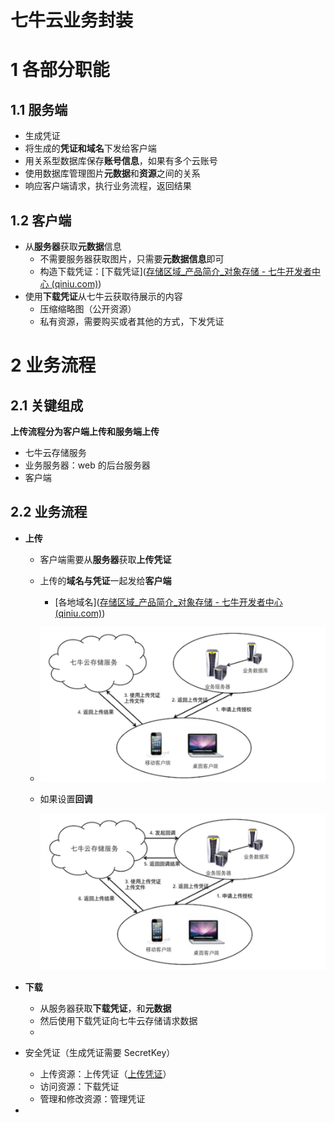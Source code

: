 # 七牛云业务封装

# 1 各部分职能

## 1.1 服务端

* 生成凭证
* 将生成的**凭证和域名**下发给客户端
* 用关系型数据库保存**账号信息**，如果有多个云账号
* 使用数据库管理图片**元数据**和**资源**之间的关系
* 响应客户端请求，执行业务流程，返回结果

## 1.2 客户端

* 从**服务器**获取**元数据**信息
  * 不需要服务器获取图片，只需要**元数据信息**即可
  * 构造下载凭证：[下载凭证]([存储区域_产品简介_对象存储 - 七牛开发者中心 (qiniu.com)](https://developer.qiniu.com/kodo/1671/region-endpoint-fq))
* 使用**下载凭证**从七牛云获取待展示的内容
  * 压缩缩略图（公开资源）
  * 私有资源，需要购买或者其他的方式，下发凭证

# 2 业务流程

## 2.1  关键组成

**上传流程分为客户端上传和服务端上传**

* 七牛云存储服务
* 业务服务器：web 的后台服务器
* 客户端

## 2.2 业务流程

* **上传**
  * 客户端需要从**服务器**获取**上传凭证**
  
  * 上传的**域名与凭证**一起发给**客户端**
    * [各地域名]([存储区域_产品简介_对象存储 - 七牛开发者中心 (qiniu.com)](https://developer.qiniu.com/kodo/1671/region-endpoint-fq))
  
  * ![image-20240102133715004](../src/photo/image-20240102133715004.png)
  
  * 如果设置**回调**
  
    ![image-20240102133846987](../src/photo/image-20240102133846987.png)
  
* **下载**

  * 从服务器获取**下载凭证**，和**元数据**
  * 然后使用下载凭证向七牛云存储请求数据
  * 





* 安全凭证（生成凭证需要 SecretKey）
  * 上传资源：上传凭证（[上传凭证]()）
  * 访问资源：下载凭证
  * 管理和修改资源：管理凭证
* 